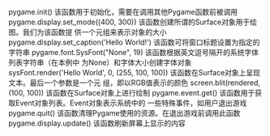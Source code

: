 pygame.init() 该函数用于初始化，需要在调用其他Pygame函数前被调用
pygame.display.set_mode((400, 300)) 该函数创建所谓的Surface对象用于绘图。我们为该函数提
供一个元组来表示对象的大小
pygame.display.set_caption('Hello World!') 该函数可将窗口标题设置为指定的字符串
pygame.font.SysFont("None", 19) 该函数根据英文逗号隔开的系统字体列表字符串（在本例中
为None）和字体大小创建字体对象
sysFont.render('Hello World', 0, (255, 100,
100))
该函数在Surface对象上呈现文本。最后一个参数是一个元
组，即以RGB值表示的颜色
screen.blit(rendered, (100, 100)) 该函数在Surface对象上进行绘制
pygame.event.get() 该函数用于获取Event对象列表。Event对象表示系统中的
一些特殊事件，如用户退出游戏
pygame.quit() 该函数清理Pygame使用的资源。在退出游戏前调用此函数
pygame.display.update() 该函数刷新屏幕上显示的内容
